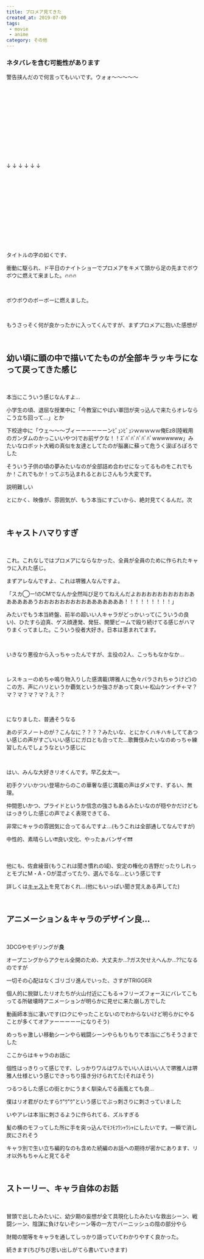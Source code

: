 ```yaml
---
title: プロメア見てきた
created_at: 2019-07-09
tags: 
 - movie
 - anime
category: その他
---
```

### **ネタバレを含む可能性があります**

警告挟んだので何言ってもいいです。ウォォ〜〜〜〜〜

<br>
<br>
<br>
<br>
<br>
<br>
<br>
<br>
<br>
<br>
<br>

↓   ↓   ↓   ↓   ↓   ↓

<br>
<br>
<br>
<br>
<br>
<br>
<br>
<br>
<br>
<br>
<br>

タイトルの字の如くです、

衝動に駆られ、ド平日のナイトショーでプロメアをキメて頭から足の先までボウボウに燃えて来ました。🔥🔥🔥

<br>

ボウボウのボーボーに燃えました。

<br>

もうさっそく何が良かったかに入ってくんですが、まずプロメアに抱いた感想が

<br>

## 幼い頃に頭の中で描いてたものが全部キラッキラになって戻ってきた感じ

<br>

本当にこういう感じなんすよ...

小学生の頃、退屈な授業中に「今教室にやばい軍団が突っ込んで来たらオレならこう立ち回って...」とか

下校途中に「ウェ〜〜〜ブィーーーーーーンﾋﾞｭﾝﾋﾞｭﾝｗｗｗｗｗ俺Ez8(陸戦用のガンダムのかっこいいやつ)でお前ザクな！！ｽﾞﾊﾞﾊﾞﾊﾞﾊﾞﾊﾞwwwwwww」みたいなロボット大戦の真似を友達としてたのが脳裏に蘇って危うく涙ぽろぽろでした

そういう子供の頃の夢みたいなのが全部詰め合わせになってるものをこれでもか！これでもか！ってぶち込まれるとおじさんもう大変です。

説明難しい

とにかく、映像が、雰囲気が、もう本当にすごいから、絶対見てくるんだ。次

<br>

## キャストハマりすぎ

<br>

これ。これなしではプロメアにならなかった、全員が全員のために作られたキャラに入れた感じ。

まずアレなんですよ、これは堺雅人なんですよ。

「スカ◯ー!のCMでなんか全然叫び足りてねえんだよおおおおおおおおおおああああああうおおおおおおおおおあああああああ！！！！！！！！！」

みたいでもう本当終盤、前半の超いい人キャラがどっかいって(こういうの良い)、ひたすら迫真、ゲス顔連発、発狂、開墾ビームで殴り続けてる感じがハマりまくってました。こういう役者大好き。日本は恵まれてます。

<br>

いきなり悪役から入っちゃったんですが、主役の2人、こっちもなかなか...

<br>

レスキューのめちゃ鳴り物入りした感満載(堺雅人に色々バラされちゃうけど)のこの方、声にハリというか覇気というか強さがあって良い←松山ケンイチ←マ？マ？マ？マ？マ？え？？

<br>

になりました、普通そうなる

あのデスノートのが？こんなに？？？？みたいな、とにかくハキハキしててあつい感じの声がすごいいい感じにガロとも合ってた...歌舞伎みたいなのめっちゃ練習したんでしょうなという感じに

<br>

はい、みんな大好きリオくんです。早乙女太一。

初手クソいかつい登場からのこの華奢な感じ満載の声はダメです、ずるい、無理。

仲間思いかつ、プライドというか信念の強さもあるみたいなのが穏やかだけどもはっきりした感じの声でよく表現できてる、

非常にキャラの雰囲気に合ってるんですよ...(もうこれは全部通してなんですが)

中性的、素晴らしい❗❗良い文化、やったぁバンザイ❗❗❗

<br>

他にも、佐倉綾音(もうこれは聞き慣れの域)、安定の権化の吉野だったりしれっとモブにM・A・Oが混ざってたり、選んでるな...という感じです

詳しくは[キャスト](https://promare-movie.com/cast_staff/ｖ)を見ておくれ...(他にもいっぱい聞き覚えある声してた)

<br>

## アニメーション＆キャラのデザイン良...

<br>

3DCGやモデリングが**良**

オープニングからアクセル全開のため、大丈夫か...?ガス欠せえへんか...??になるのですが

一切その心配はなくゴリゴリ進んでいった、さすがTRIGGER

個人的に脱獄したリオたちが火山付近にこもる→フリーズフォースにバレてこもってる所破壊時アニメーションが明らかに見せに来た崩し方でした

動画師本当に凄いです(ロクにやったことないのでわからないけど明らかにやることが多くてオアァーーーーーになりそう)

めっちゃ激しい移動シーンやら戦闘シーンやらもりもりで本当にごちそうさまでした

ここからはキャラのお話に

個性はっきりって感じです、しっかりワルはワルでいい人はいい人で堺雅人は堺雅人仕様という感じできっちり描き分けられてた(それはそう)

つるつるした感じの街とかにうまく馴染んでる画風とても良...

僕はリオ君がひたすらｳ"ｳ"ｳ"という感じでぶっ刺さりに刺さっていました

いやアレは本当に刺さるように作られてる、ズルすぎる

髪の横のモフってした所に手を突っ込んでﾓﾌﾓﾌﾜｼｬﾜｼｬにしたいです。一瞬で消し炭にされそう

キャラ別で生い立ち編的なのも含めた続編のお話への期待が密かにあります、リオ以外もちゃんと見てるぞ

<br>

## ストーリー、キャラ自体のお話

<br>

冒頭で出したみたいに、幼少期の妄想が全て具現化したみたいな救出シーン、戦闘シーン、陰謀に負けないぞシーン等の一方でバーニッシュの陰の部分やら

財閥の闇等をキャラを通してしっかり語っていてわかりやすく良かった。

続きます(ちびちび思い出しがてら書いていきます)